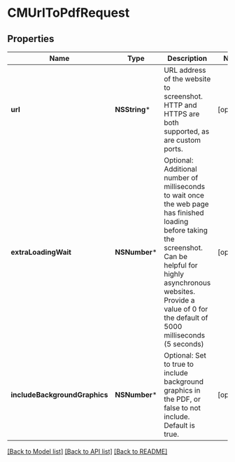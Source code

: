 # CMUrlToPdfRequest

## Properties
Name | Type | Description | Notes
------------ | ------------- | ------------- | -------------
**url** | **NSString*** | URL address of the website to screenshot.  HTTP and HTTPS are both supported, as are custom ports. | [optional] 
**extraLoadingWait** | **NSNumber*** | Optional: Additional number of milliseconds to wait once the web page has finished loading before taking the screenshot.  Can be helpful for highly asynchronous websites.  Provide a value of 0 for the default of 5000 milliseconds (5 seconds) | [optional] 
**includeBackgroundGraphics** | **NSNumber*** | Optional: Set to true to include background graphics in the PDF, or false to not include.  Default is true. | [optional] 

[[Back to Model list]](../README.md#documentation-for-models) [[Back to API list]](../README.md#documentation-for-api-endpoints) [[Back to README]](../README.md)


